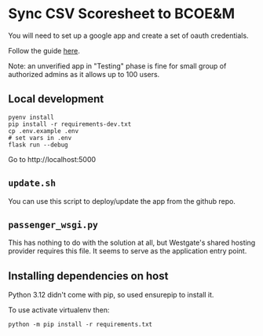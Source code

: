 # Sync CSV Scoresheet to BCOE&M

You will need to set up a google app and create a set of oauth credentials.

Follow the guide [here](https://github.com/singingwolfboy/flask-dance-google#step-2-get-oauth-credentials-from-google).

Note: an unverified app in "Testing" phase is fine for small group of authorized admins as it allows up to 100 users.

## Local development

```
pyenv install
pip install -r requirements-dev.txt
cp .env.example .env
# set vars in .env
flask run --debug
```

Go to http://localhost:5000

## `update.sh`

You can use this script to deploy/update the app from the github repo.

## `passenger_wsgi.py`

This has nothing to do with the solution at all, but Westgate's shared hosting provider requires this file. It seems to serve as the application entry point.

## Installing dependencies on host

Python 3.12 didn't come with pip, so used ensurepip to install it. 

To use activate virtualenv then:

```shell
python -m pip install -r requirements.txt 
```
